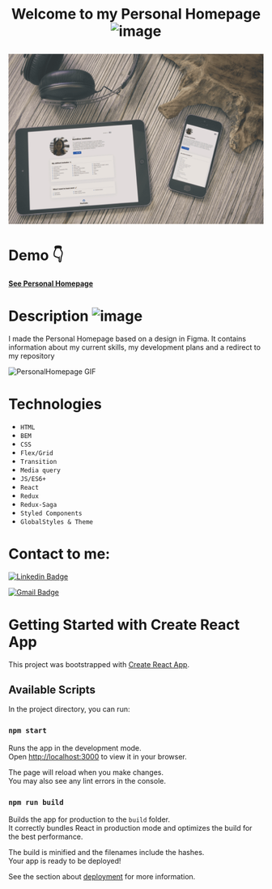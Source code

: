 # <p align="center"> Welcome to my Personal Homepage ![image](https://github.com/KarolinaJ33/personal-homepage/assets/80458977/973421d9-4104-472f-8eae-05c085640264)</p>
<p align="center"><img src="public/personalHomepage.png"></p>

# Demo :point_down:

[**See Personal Homepage**
](https://karolinaj33.github.io/personal-homepage/)

# Description ![image](https://github.com/KarolinaJ33/personal-homepage/assets/80458977/b13aeccb-e5fa-47bf-8e05-fca87dfe4a13)
I made the Personal Homepage based on a design in Figma. It contains information about my current skills, my development plans and a redirect to my repository


![PersonalHomepage GIF](PersonalHomepage.gif)

# Technologies
- `HTML`
- `BEM`
- `CSS`
- `Flex/Grid`
- `Transition`
- `Media query`
- `JS/ES6+`
- `React`
- `Redux`
- `Redux-Saga`
- `Styled Components`
- `GlobalStyles & Theme`

# Contact to me:
<p>
  <a href="https://www.linkedin.com/in/karolina-jasiówka-3618ab232/" target="_blank" rel="noopener noreferrer">
    <img src="https://img.shields.io/badge/LinkedIn-blue?style=flat&logo=linkedin&labelColor=blue" alt="Linkedin Badge" onclick="window.open('https://www.linkedin.com/in/karolina-jasiówka-3618ab232/', '_blank');">
  </a>
</p>

[![Gmail Badge](https://img.shields.io/badge/Gmail-red?style=flat-square&logo=Gmail&logoColor=white&link=mailto:jasiowkakarolina@gmail.com)](mailto:jasiowkakarolina@gmail.com)

# Getting Started with Create React App

This project was bootstrapped with [Create React App](https://github.com/facebook/create-react-app).

## Available Scripts

In the project directory, you can run:

### `npm start`

Runs the app in the development mode.\
Open [http://localhost:3000](http://localhost:3000) to view it in your browser.

The page will reload when you make changes.\
You may also see any lint errors in the console.

### `npm run build`

Builds the app for production to the `build` folder.\
It correctly bundles React in production mode and optimizes the build for the best performance.

The build is minified and the filenames include the hashes.\
Your app is ready to be deployed!

See the section about [deployment](https://facebook.github.io/create-react-app/docs/deployment) for more information.
